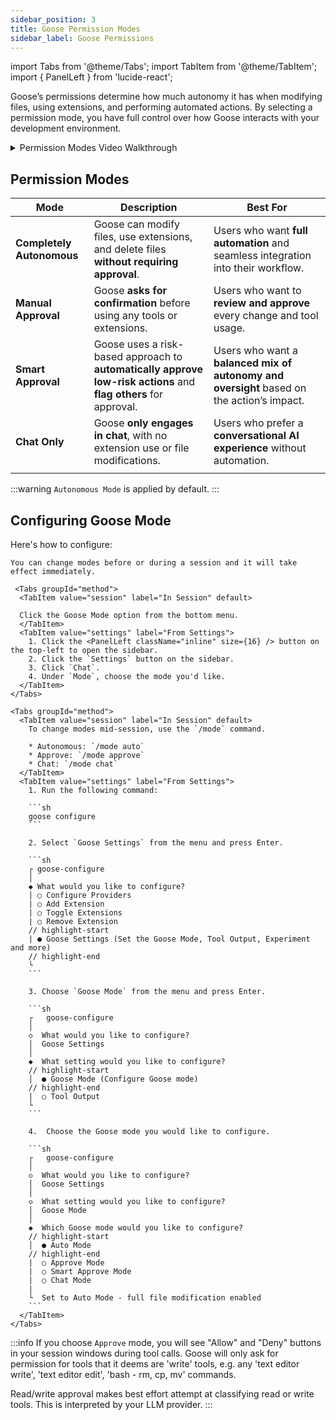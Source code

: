 ```yaml
---
sidebar_position: 3
title: Goose Permission Modes
sidebar_label: Goose Permissions
---
```


import Tabs from '@theme/Tabs';
import TabItem from '@theme/TabItem';
import { PanelLeft } from 'lucide-react';

Goose’s permissions determine how much autonomy it has when modifying files, using extensions, and performing automated actions. By selecting a permission mode, you have full control over how Goose interacts with your development environment.

<details>
  <summary>Permission Modes Video Walkthrough</summary>
  <iframe
  class="aspect-ratio"
  src="https://www.youtube.com/embed/bMVFFnPS_Uk"
  title="Goose Permission Modes Explained"
  frameBorder="0"
  allow="accelerometer; autoplay; clipboard-write; encrypted-media; gyroscope; picture-in-picture"
  allowFullScreen
  ></iframe>
</details>

## Permission Modes

| Mode               | Description                                                                                           | Best For                                                                                   |
|--------------------|-------------------------------------------------------------------------------------------------------|--------------------------------------------------------------------------------------------|
| **Completely Autonomous**           | Goose can modify files, use extensions, and delete files **without requiring approval**.              | Users who want **full automation** and seamless integration into their workflow.           |
| **Manual Approval**| Goose **asks for confirmation** before using any tools or extensions.                                 | Users who want to **review and approve** every change and tool usage.                      |
| **Smart Approval** | Goose uses a risk-based approach to **automatically approve low-risk actions** and **flag others** for approval. | Users who want a **balanced mix of autonomy and oversight** based on the action’s impact. |
| **Chat Only**      | Goose **only engages in chat**, with no extension use or file modifications.                          | Users who prefer a **conversational AI experience** without automation.                    |
       |

:::warning
`Autonomous Mode` is applied by default.
:::

## Configuring Goose Mode

Here's how to configure:

<Tabs groupId="interface">
  <TabItem value="ui" label="Goose Desktop" default>

    You can change modes before or during a session and it will take effect immediately.

     <Tabs groupId="method">
      <TabItem value="session" label="In Session" default>

      Click the Goose Mode option from the bottom menu. 
      </TabItem>
      <TabItem value="settings" label="From Settings">
        1. Click the <PanelLeft className="inline" size={16} /> button on the top-left to open the sidebar.
        2. Click the `Settings` button on the sidebar.
        3. Click `Chat`.
        4. Under `Mode`, choose the mode you'd like.
      </TabItem>
    </Tabs>   
  </TabItem>
  <TabItem value="cli" label="Goose CLI">

    <Tabs groupId="method">
      <TabItem value="session" label="In Session" default>
        To change modes mid-session, use the `/mode` command.

        * Autonomous: `/mode auto`
        * Approve: `/mode approve`
        * Chat: `/mode chat`     
      </TabItem>
      <TabItem value="settings" label="From Settings">
        1. Run the following command:

        ```sh
        goose configure
        ```

        2. Select `Goose Settings` from the menu and press Enter.

        ```sh
        ┌ goose-configure
        │
        ◆ What would you like to configure?
        | ○ Configure Providers
        | ○ Add Extension
        | ○ Toggle Extensions
        | ○ Remove Extension
        // highlight-start
        | ● Goose Settings (Set the Goose Mode, Tool Output, Experiment and more)
        // highlight-end
        └
        ```

        3. Choose `Goose Mode` from the menu and press Enter.

        ```sh
        ┌   goose-configure
        │
        ◇  What would you like to configure?
        │  Goose Settings
        │
        ◆  What setting would you like to configure?
        // highlight-start
        │  ● Goose Mode (Configure Goose mode)
        // highlight-end
        |  ○ Tool Output
        └
        ```

        4.  Choose the Goose mode you would like to configure.

        ```sh
        ┌   goose-configure
        │
        ◇  What would you like to configure?
        │  Goose Settings
        │
        ◇  What setting would you like to configure?
        │  Goose Mode
        │
        ◆  Which Goose mode would you like to configure?
        // highlight-start
        │  ● Auto Mode
        // highlight-end
        |  ○ Approve Mode
        |  ○ Smart Approve Mode    
        |  ○ Chat Mode
        |
        └  Set to Auto Mode - full file modification enabled
        ```     
      </TabItem>
    </Tabs>
  </TabItem>
</Tabs>

  :::info
  If you choose `Approve` mode, you will see "Allow" and "Deny" buttons in your session windows during tool calls. 
  Goose will only ask for permission for tools that it deems are 'write' tools, e.g. any 'text editor write', 'text editor edit', 'bash - rm, cp, mv' commands. 
  
  Read/write approval makes best effort attempt at classifying read or write tools. This is interpreted by your LLM provider. 
  :::
